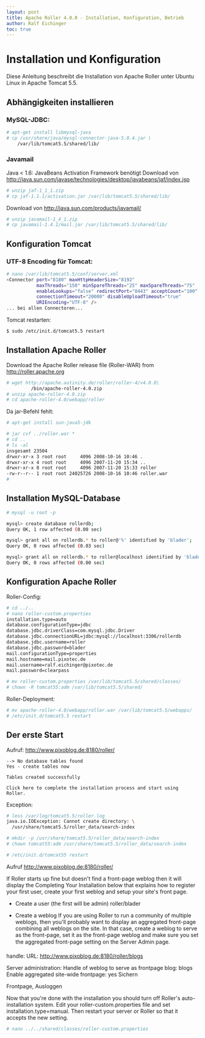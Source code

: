 ```yaml
---
layout: post
title: Apache Roller 4.0.0 - Installation, Konfiguration, Betrieb
author: Ralf Eichinger
toc: true
---
```


# Installation und Konfiguration

Diese Anleitung beschreibt die Installation von Apache Roller unter Ubuntu Linux in Apache Tomcat 5.5.

## Abhängigkeiten installieren

### MySQL-JDBC:

```sh
# apt-get install libmysql-java
# cp /usr/share/java/mysql-connector-java-5.0.4.jar \
    /var/lib/tomcat5.5/shared/lib/
```

### Javamail

Java < 1.6: JavaBeans Activation Framework benötigt
Download von http://java.sun.com/javase/technologies/desktop/javabeans/jaf/index.jsp

```sh
# unzip jaf-1_1_1.zip
# cp jaf-1.1.1/activation.jar /var/lib/tomcat5.5/shared/lib/
```

Download von http://java.sun.com/products/javamail/

```sh
# unzip javamail-1_4_1.zip
# cp javamail-1.4.1/mail.jar /var/lib/tomcat5.5/shared/lib/
```

## Konfiguration Tomcat

### UTF-8 Encoding für Tomcat:

```sh
# nano /var/lib/tomcat5.5/conf/server.xml
<Connector port="8180" maxHttpHeaderSize="8192"
           maxThreads="150" minSpareThreads="25" maxSpareThreads="75"
           enableLookups="false" redirectPort="8443" acceptCount="100"
           connectionTimeout="20000" disableUploadTimeout="true"
           URIEncoding="UTF-8" />
... bei allen Connectoren...
```

Tomcat restarten:

```sh
$ sudo /etc/init.d/tomcat5.5 restart
```

## Installation Apache Roller

Download the Apache Roller release file (Roller-WAR)  from http://roller.apache.org

```sh
# wget http://apache.autinity.de/roller/roller-4/v4.0.0\
         /bin/apache-roller-4.0.zip
# unzip apache-roller-4.0.zip
# cd apache-roller-4.0/webapp/roller
```

Da jar-Befehl fehlt:

```sh
# apt-get install sun-java5-jdk

# jar cvf ../roller.war *
# cd ..
# ls -al
insgesamt 23504
drwxr-xr-x 3 root root     4096 2008-10-16 10:46 .
drwxr-xr-x 4 root root     4096 2007-11-20 15:34 ..
drwxr-xr-x 8 root root     4096 2007-11-20 15:33 roller
-rw-r--r-- 1 root root 24025726 2008-10-16 10:46 roller.war
#
```

## Installation MySQL-Database

```sh
# mysql -u root -p

mysql> create database rollerdb;
Query OK, 1 row affected (0.00 sec)

mysql> grant all on rollerdb.* to roller@'%' identified by 'blader';
Query OK, 0 rows affected (0.03 sec)

mysql> grant all on rollerdb.* to roller@localhost identified by 'blader';
Query OK, 0 rows affected (0.00 sec)
```

## Konfiguration Apache Roller

Roller-Config:

```sh
# cd ../..
# nano roller-custom.properties
installation.type=auto
database.configurationType=jdbc
database.jdbc.driverClass=com.mysql.jdbc.Driver
database.jdbc.connectionURL=jdbc:mysql://localhost:3306/rollerdb
database.jdbc.username=roller
database.jdbc.password=blader
mail.configurationType=properties
mail.hostname=mail.pixotec.de
mail.username=ralf.eichinger@pixotec.de
mail.password=clearpass
```

```sh
# mv roller-custom.properties /var/lib/tomcat5.5/shared/classes/
# chown -R tomcat55:adm /var/lib/tomcat5.5/shared/
```

Roller-Deployment:

```sh
# mv apache-roller-4.0/webapp/roller.war /var/lib/tomcat5.5/webapps/
# /etc/init.d/tomcat5.5 restart
```

## Der erste Start

Aufruf: <http://www.pixoblog.de:8180/roller/>

```
--> No database tables found
Yes - create tables now

Tables created successfully

Click here to complete the installation process and start using Roller. 
```

Exception:

```sh
# less /var/log/tomcat5.5/roller.log
java.io.IOException: Cannot create directory: \
  /usr/share/tomcat5.5/roller_data/search-index

# mkdir -p /usr/share/tomcat5.5/roller_data/search-index
# chown tomcat55:adm /usr/share/tomcat5.5/roller_data/search-index

# /etc/init.d/tomcat55 restart
```

Aufruf <http://www.pixoblog.de:8180/roller/>


If Roller starts up fine but doesn't find a front-page weblog then it will display the Completing Your Installation below that explains how to register your first user, create your first weblog and setup your site's front page.

- Create a user (the first will be admin)
roller/blader

- Create a weblog
If you are using Roller to run a community of multiple weblogs, then you'll probably want to display an
aggregated front-page combining all weblogs on the site. In that case, create a weblog to serve as the front-page,
set it as the front-page weblog and make sure you set the aggregated front-page setting on the Server Admin
page.

handle: URL:  http://www.pixoblog.de:8180/roller/blogs

Server administration:
Handle of weblog to serve as frontpage blog: blogs
Enable aggregated site-wide frontpage: yes
Sichern

Frontpage, Ausloggen


Now that you're done with the installation you should turn off Roller's auto-installation system. Edit your
roller-custom.properties file and set installation.type=manual. Then restart your server or
Roller so that it accepts the new setting.

```sh
# nano ../../shared/classes/roller-custom.properties
```
